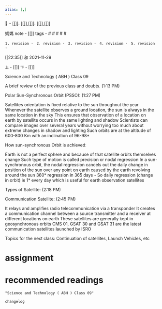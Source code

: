 ```yaml
---
alias: [,]
---
```

🔖 - [[]]. [[]],[[]]. [[]],[[]]

媽媽 note - [[]]
tags - # # # # #

`1. revision - ` 
`2. revision - `
`3. revision - `
`4. revision - `
`5. revision - `
		
[[22:35]] 和 2021-11-29

`上` - [[]]
`下` - [[]]


Science and Technology ( ABH ) Class 09

A brief review of the previous class and doubts. (1:13 PM)

Polar Sun-Synchronous Orbit (PSSO): (1:27 PM)

Satellites orientation is fixed relative to the sun throughout the year 
Whenever the satellite observes a ground location, the sun is always in the same location in the sky 
This ensures that observation of a location on earth by satellite occurs in the same lighting and shadow 
Scientists can compare images over several years without worrying too much about extreme changes in shadow and lighting 
Such orbits are at the altitude of 600-800 Km with an inclination of 96-98*

How sun-synchronous Orbit is achieved:

Earth is not a perfect sphere and because of that satellite orbits themselves change 
Such type of motion is called precision or nodal regression 
In a sun-synchronous orbit, the nodal regression cancels out the daily change in position of the sun over any point on earth caused by the earth revolving around the sun 
360* regression in 365 days - So daily regression (change in orbit) ie 1* every day which is useful for earth observation satellites 

Types of Satellite: (2:18 PM)

Communication Satellite: (2:45 PM)

It relays and amplifies radio telecommunication via a transponder
It creates a communication channel between a source transmitter and a receiver at different locations on earth
These satellites are generally kept in geosynchronous orbits 
CMS 01, GSAT 30 and GSAT 31 are the latest communication satellites launched by ISRO 

Topics for the next class: Continuation of satellites, Launch Vehicles, etc 

# assignment

# recommended readings
```query
"Science and Technology ( ABH ) Class 09"
```

```plain
changelog

```